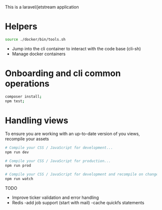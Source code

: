 This is a laravel/jetstream application

# Helpers 

```sh
source ./docker/bin/tools.sh
```

* Jump into the cli container to interact with the code base (cli-sh)
* Manage docker containers

# Onboarding and cli common operations

```sh
composer install;
npm test;
```

# Handling views

To ensure you are working with an up-to-date version of you views, recompile your assets

```sh
# Compile your CSS / JavaScript for development...
npm run dev

# Compile your CSS / JavaScript for production...
npm run prod

# Compile your CSS / JavaScript for development and recompile on change...
npm run watch
```

TODO
* Improve ticker validation and error handling
* Redis 
    -add job support (start with mail)
    -cache quickfs statements
